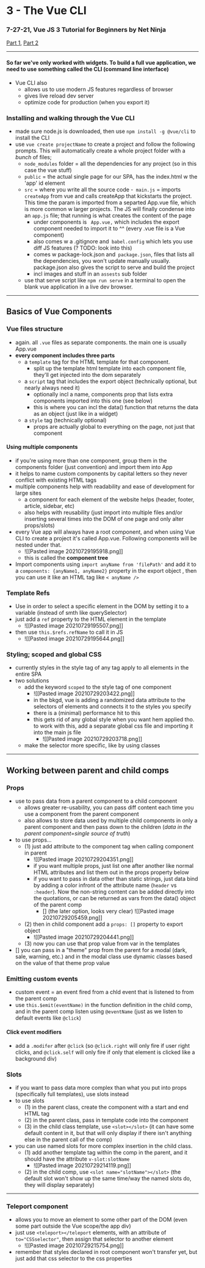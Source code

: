
# 3 - The Vue CLI
###  7-27-21, Vue JS 3 Tutorial for Beginners by Net Ninja
[Part 1](https://www.youtube.com/watch?v=GWRvrSqnFbM&list=PL4cUxeGkcC9hYYGbV60Vq3IXYNfDk8At1&index=4), [Part 2](https://www.youtube.com/watch?v=KM1U6DqZf8M&list=PL4cUxeGkcC9hYYGbV60Vq3IXYNfDk8At1&index=5)

---

#### So far we've only worked with widgets. To build a full vue application, we need to use something called the CLI (command line interface)

- Vue CLI also
	- allows us to use modern JS features regardless of browser
	- gives live reload dev server
	- optimize code for production (when you export it)


### Installing and walking through the Vue CLI
- made sure node.js is downloaded, then use `npm install -g @vue/cli` to install the CLI
- use `vue create projectName` to create a project and follow the following prompts. This will automatically create a whole project folder with a *bunch* of files;
	- `node_modules` folder = all the dependencies for any project (so in this case the vue stuff)
	- `public` = the actual single page for our SPA, has the index.html w the 'app' id element 
	- `src` = where you write all the source code 
		-` main.js` = imports `createApp` from vue and calls createApp that kickstarts the project. This time the param is imported from a separted App.vue file, which is more common w larger projects. The JS will finally condense into an `app.js` file; that running is what creates the content of the page
		- under components is ` App.vue,` which includes the export component needed to import it to ^^ (every .vue file is a Vue component)
		- also comes w a .gitignore and` babel.config` which lets you use diff JS features (? TODO: look into this)
		- comes w package-lock.json and` package.json`, files that lists all the dependencies, you won't update manually usually. package.json also gives the script to serve and build the project
		- incl images and stuff in an `assests` sub folder
	- use that serve script like  `npm run serve` in a terminal to open the blank vue application in a live dev browser.

---
## Basics of Vue Components

### Vue files structure
- again. all `.vue` files as separate components. the main one is usually App.vue
- **every component includes three parts**
	- a `template` tag for the HTML template for that component. 
		- split up the template html template into each component file, they'll get injected into the dom separately
	- a `script` tag that includes the export object (technically optional, but nearly always need it)
		- optionally incl a name, components prop that lists extra components imported into this one (see below)
		- this is where you can incl the data() function that returns the data as an object (just like in a widget)
	- a `style` tag (technically optional)
		- props are actually global to everything on the page, not just that component

#### Using multiple components
- if you're using more than one component, group them in the components folder (just convention) and import them into App
- it helps to name custom components by capital letters so they never conflict with existing HTML tags
- multiple components help with readability and ease of development for large sites
	- a component for each element of the website helps (header, footer, article, sidebar, etc)
	- also helps with reusability (just import into multiple files and/or inserting several times into the DOM of one page and only alter props/slots)
- every Vue app will always have a root component, and when using Vue CLI to create a project it's called App.vue. Following components will be nested under that. 
	- ![[Pasted image 20210729195918.png]]
	- this is called the **component tree**
- Import components using `import anyName from 'filePath'` and add it to a `components: {anyName1, anyName2}` property in the export object , then you can use it like an HTML tag like `< anyName />`

### Template Refs
- Use in order to select a specific element in the DOM by setting it to a variable (instead of smth like querySelector)
- just add a `ref` property to the HTML element in the template
	- ![[Pasted image 20210729195507.png]]
- then use `this.$refs.refName` to call it in JS
	- ![[Pasted image 20210729195644.png]]

### Styling; scoped and global CSS
- currently styles in the style tag of any tag apply to all elements in the entire SPA
- two solutions
	- add the keyword `scoped` to the style tag of one component
		- ![[Pasted image 20210729203422.png]]
		- in the bkgd, vue is adding a randomized data attribute to the selectors of elements and connects it to the styles you specify
		- there is a (minimal) performance hit to this
		- this gets rid of any global style when you want hem applied tho. to work with this, add a separate global css file and importing it into the main js file
			- ![[Pasted image 20210729203718.png]]
	- make the selector more specific, like by using classes

---
## Working between parent and child comps 

### Props
- use to pass data from a parent component to a child component
	- allows greater re-usability, you can pass diff content each time you use a component from the parent component
	- also allows to store data used by multiple child components in only a parent component and then pass down to the children (*data in the parent component=single source of truth*)
- to use props...
	- (1) just add attribute to the component tag when calling component in parent
		- ![[Pasted image 20210729204351.png]]
		- if you want multiple props, just list one after another like normal HTML attributes and list them  out in the props property below
		- if you want to pass in data other than static strings, just data bind by adding a color infront of the attribute name (`header` vs `:header`). Now the non-string content can be added directly into the quotations, or can be returned as vars from the data() object of the parent comp
			- [] (the later option, looks very clear) ![[Pasted image 20210729205459.png]]
	- (2) then in child component add a `props: []` property to export object
		- ![[Pasted image 20210729204441.png]]
	- (3) now you can use that prop value from var in the templates
- [] you can pass in a "theme" prop from the parent for a modal (dark, sale, warning, etc.) and in the modal class use dynamic classes based on the value of that theme prop value


### Emitting custom events
- custom event = an event fired from a chld event that is listened to from the parent comp
- use `this.$emit(eventName)` in the function definition in the child comp, and in the parent comp listen using `@eventName` (just as we listen to default events like `@click`)
#### Click event modifiers
- add a `.modifer` after `@click` (so  `@click.right` will only fire if user right clicks, and `@click.self` will only fire if only that element is clicked like a background div)

### Slots
- if you want to pass data more complex than what you put into props (specifically full templates), use slots instead
- to use slots
	- (1) in the parent class, create the component with a start and end HTML tag
	- (2) in the parent class, pass in template code into the component
	- (3) in the child class template, use `<slot></slot>` (it can have some default content in it, but that will only display if there isn't anything else in the parent  call of the comp)
- you can use named slots for more complex insertion in the child class. 
	- (1) add another template tag within the comp in the parent, and it should have the attribute `v-slot:slotName`
		- ![[Pasted image 20210729214119.png]]
	- (2) in the child comp, use `<slot name="slotName"></slot>` (the default slot won't show up the same time/way the named slots do, they will display separately)

---
###  Teleport component
- allows you to move an element to some other part of the DOM (even some part outside the Vue scope/the app div)
- just use `<teleport></teleport` elements, with an attribute of `to="CSSselector"`, then assign that selector to another element
	- ![[Pasted image 20210729215754.png]]
- remember that styles declared in root component won't transfer yet, but just add that css selector to the css properties